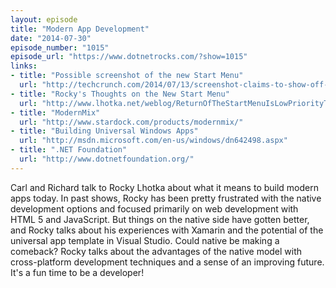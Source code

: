 ```yaml
---
layout: episode
title: "Modern App Development"
date: "2014-07-30"
episode_number: "1015"
episode_url: "https://www.dotnetrocks.com/?show=1015"
links:
- title: "Possible screenshot of the new Start Menu"
  url: "http://techcrunch.com/2014/07/13/screenshot-claims-to-show-off-the-coming-windows-8-1-start-menu/"
- title: "Rocky's Thoughts on the New Start Menu"
  url: "http://www.lhotka.net/weblog/ReturnOfTheStartMenuIsLowPriorityToMe.aspx"
- title: "ModernMix"
  url: "http://www.stardock.com/products/modernmix/"
- title: "Building Universal Windows Apps"
  url: "http://msdn.microsoft.com/en-us/windows/dn642498.aspx"
- title: ".NET Foundation"
  url: "http://www.dotnetfoundation.org/"
---
```


Carl and Richard talk to Rocky Lhotka about what it means to build modern apps today. In past shows, Rocky has been pretty frustrated with the native development options and focused primarily on web development with HTML 5 and JavaScript. But things on the native side have gotten better, and Rocky talks about his experiences with Xamarin and the potential of the universal app template in Visual Studio. Could native be making a comeback? Rocky talks about the advantages of the native model with cross-platform development techniques and a sense of an improving future. It's a fun time to be a developer!
